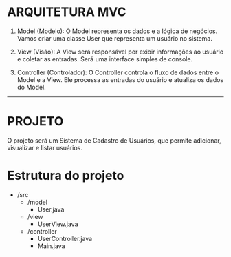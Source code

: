 # ARQUITETURA MVC

1. Model (Modelo):
O Model representa os dados e a lógica de negócios. Vamos criar uma classe User que representa um usuário no sistema.

2. View (Visão):
A View será responsável por exibir informações ao usuário e coletar as entradas. Será uma interface simples de console.

3. Controller (Controlador):
O Controller controla o fluxo de dados entre o Model e a View. Ele processa as entradas do usuário e atualiza os dados do Model.

---

# PROJETO

O projeto será um Sistema de Cadastro de Usuários, que permite adicionar, visualizar e listar usuários.

# Estrutura do projeto 
* /src
  * /model
    * User.java
  * /view
    * UserView.java
  * /controller
    * UserController.java
    * Main.java
